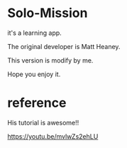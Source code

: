 # Solo-Mission
it's a learning app.

The original developer is Matt Heaney.

This version is modify by me.

Hope you enjoy it.

# reference
His tutorial is awesome!!

https://youtu.be/mvlwZs2ehLU
